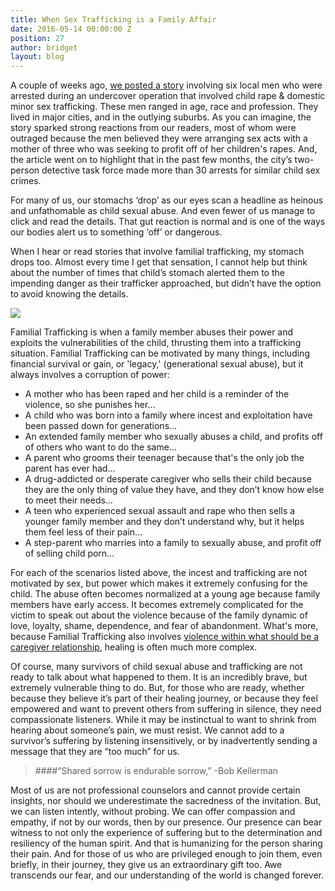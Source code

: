 ```yaml
---
title: When Sex Trafficking is a Family Affair
date: 2016-05-14 00:00:00 Z
position: 27
author: bridget
layout: blog
---
```


A couple of weeks ago, [we posted a story](http://komonews.com/news/local/wsp-arrests-6-in-child-exploitation-operation-in-snohomish-county?platform=hootsuite) involving six local men who were arrested during an undercover operation that involved child rape & domestic minor sex trafficking.  These men ranged in age, race and profession. They lived in major cities, and in the outlying suburbs. As you can imagine, the story sparked strong reactions from our readers, most of whom were outraged because the men believed they were arranging sex acts with a mother of three who was seeking to profit off of her children's rapes. And, the article went on to highlight that in the past few months, the city’s two-person detective task force made more than 30 arrests for similar child sex crimes.

For many of us, our stomachs ‘drop’ as our eyes scan a headline as heinous and unfathomable as child sexual abuse. And even fewer of us manage to click and read the details. That gut reaction is normal and is one of the ways our bodies alert us to something ‘off’ or dangerous.

When I hear or read stories that involve familial trafficking, my stomach drops too. Almost every time I get that sensation, I cannot help but think about the number of times that child’s stomach alerted them to the impending danger as their trafficker approached, but didn’t have the option to avoid knowing the details.

![](http://iwantrest.com/uploads/Stocksy_txpc70e2bfc6Ty000_Small_986319.jpg)

Familial Trafficking is when a family member abuses their power and exploits the vulnerabilities of the child, thrusting them into a trafficking situation. Familial Trafficking can be motivated by many things, including financial survival or gain, or 'legacy,' (generational sexual abuse), but it always involves a corruption of power:

* A mother who has been raped and her child is a reminder of the violence, so she punishes her…
* A child who was born into a family where incest and exploitation have been passed down for generations…
* An extended family member who sexually abuses a child, and profits off of others who want to do the same…
* A parent who grooms their teenager because that's the only job the parent has ever had...
* A drug-addicted or desperate caregiver who sells their child because they are the only thing of value they have, and they don’t know how else to meet their needs…
* A teen who experienced sexual assault and rape who then sells a younger family member and they don’t understand why, but it helps them feel less of their pain…
* A step-parent who marries into a family to sexually abuse, and profit off of selling child porn…

For each of the scenarios listed above, the incest and trafficking are not motivated by sex, but power which makes it extremely confusing for the child. The abuse often becomes normalized at a young age because family members have early access. It becomes extremely complicated for the victim to speak out about the violence because of the family dynamic of love, loyalty, shame, dependence, and fear of abandonment. What's more, because Familial Trafficking also involves [violence within what should be a caregiver relationship](https://iwantrest.com/blog/when-trauma-exists-in-the-caregiver-child-relationship), healing is often much more complex.

Of course, many survivors of child sexual abuse and trafficking are not ready to talk about what happened to them. It is an incredibly brave, but extremely vulnerable thing to do. But, for those who are ready, whether because they believe it’s part of their healing journey, or because they feel empowered and want to prevent others from suffering in silence, they need compassionate listeners. While it may be instinctual to want to shrink from hearing about someone’s pain, we must resist. We cannot add to a survivor’s suffering by listening insensitively, or by inadvertently sending a message that they are “too much” for us.

> ####“Shared sorrow is endurable sorrow,”
                                          -Bob Kellerman

Most of us are not professional counselors and cannot provide certain insights, nor should we underestimate the sacredness of the invitation. But, we can listen intently, without probing. We can offer compassion and empathy, if not by our words, then by our presence. Our presence can bear witness to not only the experience of suffering but to the determination and resiliency of the human spirit. And that is humanizing for the person sharing their pain.  And for those of us who are privileged enough to join them, even briefly, in their journey, they give us an extraordinary gift too.  Awe transcends our fear, and our understanding of the world is changed forever.